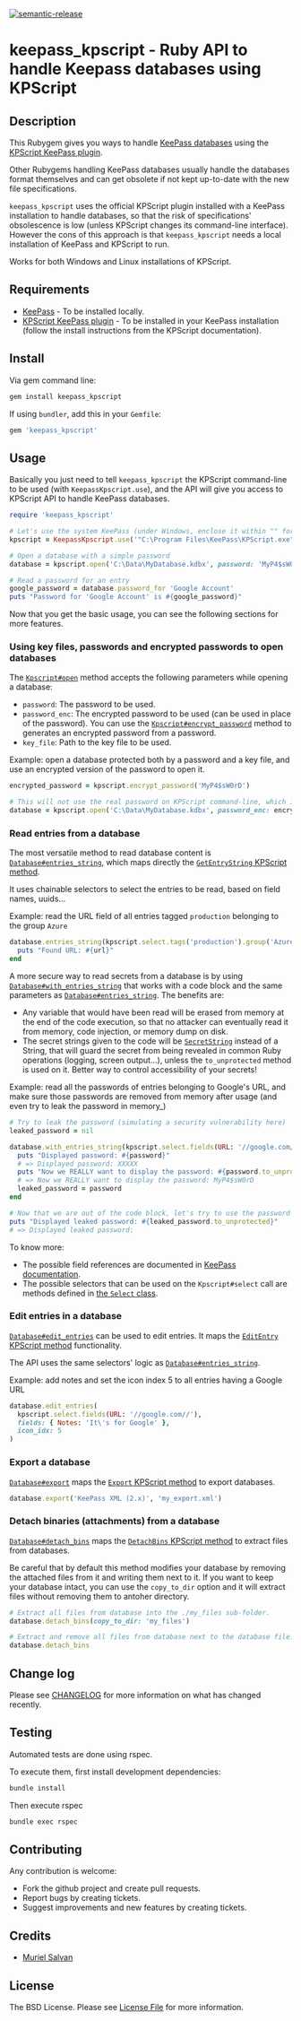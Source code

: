 [![semantic-release](https://img.shields.io/badge/%20%20%F0%9F%93%A6%F0%9F%9A%80-semantic--release-e10079.svg)](https://github.com/semantic-release/semantic-release)

# keepass_kpscript - Ruby API to handle Keepass databases using KPScript

## Description

This Rubygem gives you ways to handle [KeePass databases](https://keepass.info/) using the [KPScript KeePass plugin](https://keepass.info/plugins.html#kpscript).

Other Rubygems handling KeePass databases usually handle the databases format themselves and can get obsolete if not kept up-to-date with the new file specifications.

`keepass_kpscript` uses the official KPScript plugin installed with a KeePass installation to handle databases, so that the risk of specifications' obsolescence is low (unless KPScript changes its command-line interface). However the cons of this approach is that `keepass_kpscript` needs a local installation of KeePass and KPScript to run.

Works for both Windows and Linux installations of KPScript.

## Requirements

* [KeePass](https://keepass.info/) - To be installed locally.
* [KPScript KeePass plugin](https://keepass.info/plugins.html#kpscript) - To be installed in your KeePass installation (follow the install instructions from the KPScript documentation).

## Install

Via gem command line:

```bash
gem install keepass_kpscript
```

If using `bundler`, add this in your `Gemfile`:

```ruby
gem 'keepass_kpscript'
```

## Usage

Basically you just need to tell `keepass_kpscript` the KPScript command-line to be used (with `KeepassKpscript.use`), and the API will give you access to KPScript API to handle KeePass databases.

```ruby
require 'keepass_kpscript'

# Let's use the system KeePass (under Windows, enclose it within "" for paths containing spaces like 'Program Files')
kpscript = KeepassKpscript.use('"C:\Program Files\KeePass\KPScript.exe"')

# Open a database with a simple password
database = kpscript.open('C:\Data\MyDatabase.kdbx', password: 'MyP4$sW0rD')

# Read a password for an entry
google_password = database.password_for 'Google Account'
puts "Password for 'Google Account' is #{google_password}"
```

Now that you get the basic usage, you can see the following sections for more features.

### Using key files, passwords and encrypted passwords to open databases

The [`Kpscript#open`](lib/keepass_kpscript/kpscript.rb) method accepts the following parameters while opening a database:
* `password`: The password to be used.
* `password_enc`: The encrypted password to be used (can be used in place of the password). You can use the [`Kpscript#encrypt_password`](lib/keepass_kpscript/kpscript.rb) method to generates an encrypted password from a password.
* `key_file`: Path to the key file to be used.

Example: open a database protected both by a password and a key file, and use an encrypted version of the password to open it.

```ruby
encrypted_password = kpscript.encrypt_password('MyP4$sW0rD')

# This will not use the real password on KPScript command-line, which is better security wise.
database = kpscript.open('C:\Data\MyDatabase.kdbx', password_enc: encrypted_password, key_file: 'C:\Data\Database.key')
```

### Read entries from a database

The most versatile method to read database content is [`Database#entries_string`](lib/keepass_kpscript/database.rb), which maps directly the [`GetEntryString` KPScript method](https://keepass.info/help/v2_dev/scr_sc_index.html#getentrystring).

It uses chainable selectors to select the entries to be read, based on field names, uuids...

Example: read the URL field of all entries tagged `production` belonging to the group `Azure`
```ruby
database.entries_string(kpscript.select.tags('production').group('Azure'), 'URL').each do |url|
  puts "Found URL: #{url}"
end
```

A more secure way to read secrets from a database is by using [`Database#with_entries_string`](lib/keepass_kpscript/database.rb) that works with a code block and the same parameters as [`Database#entries_string`](lib/keepass_kpscript/database.rb). The benefits are:
* Any variable that would have been read will be erased from memory at the end of the code execution, so that no attacker can eventually read it from memory, code injection, or memory dump on disk.
* The secret strings given to the code will be [`SecretString`](https://github.com/Muriel-Salvan/secret_string) instead of a String, that will guard the secret from being revealed in common Ruby operations (logging, screen output...), unless the `to_unprotected` method is used on it. Better way to control accessibility of your secrets!

Example: read all the passwords of entries belonging to Google's URL, and make sure those passwords are removed from memory after usage (and even try to leak the password in memory_)
```ruby
# Try to leak the password (simulating a security vulnerability here)
leaked_password = nil

database.with_entries_string(kpscript.select.fields(URL: '//google.com//'), 'Password').each do |password|
  puts "Displayed password: #{password}"
  # => Displayed password: XXXXX
  puts "Now we REALLY want to display the password: #{password.to_unprotected}"
  # => Now we REALLY want to display the password: MyP4$sW0rD
  leaked_password = password
end

# Now that we are out of the code block, let's try to use the password again, hehe }:->
puts "Displayed leaked password: #{leaked_password.to_unprotected}"
# => Displayed leaked password:
```

To know more:
* The possible field references are documented in [KeePass documentation](https://keepass.info/help/base/fieldrefs.html).
* The possible selectors that can be used on the `Kpscript#select` call are methods defined in [the `Select` class](lib/keepass_kpscript/select.rb).

### Edit entries in a database

[`Database#edit_entries`](lib/keepass_kpscript/database.rb) can be used to edit entries. It maps the [`EditEntry` KPScript method](https://keepass.info/help/v2_dev/scr_sc_index.html#editentry) functionality.

The API uses the same selectors' logic as [`Database#entries_string`](lib/keepass_kpscript/database.rb).

Example: add notes and set the icon index 5 to all entries having a Google URL
```ruby
database.edit_entries(
  kpscript.select.fields(URL: '//google.com//'),
  fields: { Notes: 'It\'s for Google' },
  icon_idx: 5
)
```

### Export a database

[`Database#export`](lib/keepass_kpscript/database.rb) maps the [`Export` KPScript method](https://keepass.info/help/v2_dev/scr_sc_index.html#export) to export databases.

```ruby
database.export('KeePass XML (2.x)', 'my_export.xml')
```

### Detach binaries (attachments) from a database

[`Database#detach_bins`](lib/keepass_kpscript/database.rb) maps the [`DetachBins` KPScript method](https://keepass.info/help/v2_dev/scr_sc_index.html#detachbins) to extract files from databases.

Be careful that by default this method modifies your database by removing the attached files from it and writing them next to it.
If you want to keep your database intact, you can use the `copy_to_dir` option and it will extract files without removing them to antoher directory.

```ruby
# Extract all files from database into the ./my_files sub-folder.
database.detach_bins(copy_to_dir: 'my_files')

# Extract and remove all files from database next to the database file.
database.detach_bins
```

## Change log

Please see [CHANGELOG](CHANGELOG.md) for more information on what has changed recently.

## Testing

Automated tests are done using rspec.

To execute them, first install development dependencies:

```bash
bundle install
```

Then execute rspec

```bash
bundle exec rspec
```

## Contributing

Any contribution is welcome:
* Fork the github project and create pull requests.
* Report bugs by creating tickets.
* Suggest improvements and new features by creating tickets.

## Credits

- [Muriel Salvan](https://x-aeon.com/muriel)

## License

The BSD License. Please see [License File](LICENSE.md) for more information.
